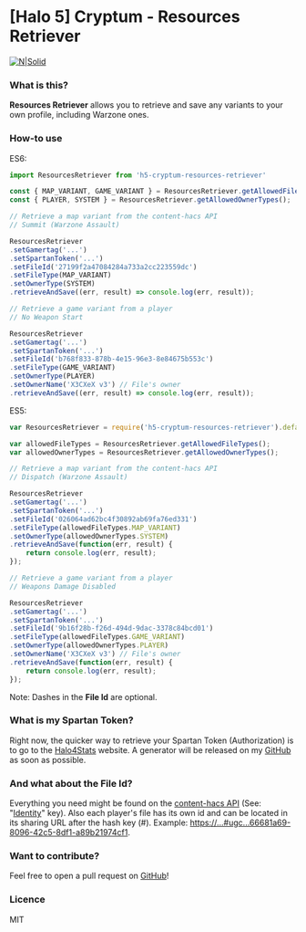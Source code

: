 # [Halo 5] Cryptum - Resources Retriever

[![N|Solid](http://i.imgur.com/5nHw7xr.png)](https://www.twitter.com/_SuckMyLuck)
### What is this?
**Resources Retriever** allows you to retrieve and save any variants to your own profile, including Warzone ones.

### How-to use
ES6:
```javascript
import ResourcesRetriever from 'h5-cryptum-resources-retriever'

const { MAP_VARIANT, GAME_VARIANT } = ResourcesRetriever.getAllowedFileTypes();
const { PLAYER, SYSTEM } = ResourcesRetriever.getAllowedOwnerTypes();

// Retrieve a map variant from the content-hacs API
// Summit (Warzone Assault)

ResourcesRetriever
.setGamertag('...')
.setSpartanToken('...') 
.setFileId('27199f2a47084284a733a2cc223559dc')
.setFileType(MAP_VARIANT)
.setOwnerType(SYSTEM)
.retrieveAndSave((err, result) => console.log(err, result));

// Retrieve a game variant from a player
// No Weapon Start

ResourcesRetriever
.setGamertag('...')
.setSpartanToken('...')
.setFileId('b768f833-878b-4e15-96e3-8e84675b553c')
.setFileType(GAME_VARIANT)
.setOwnerType(PLAYER)
.setOwnerName('X3CXeX v3') // File's owner
.retrieveAndSave((err, result) => console.log(err, result));

```

ES5:
```javascript
var ResourcesRetriever = require('h5-cryptum-resources-retriever').default;

var allowedFileTypes = ResourcesRetriever.getAllowedFileTypes();
var allowedOwnerTypes = ResourcesRetriever.getAllowedOwnerTypes();

// Retrieve a map variant from the content-hacs API
// Dispatch (Warzone Assault)

ResourcesRetriever
.setGamertag('...')
.setSpartanToken('...') 
.setFileId('026064ad62bc4f30892ab69fa76ed331')
.setFileType(allowedFileTypes.MAP_VARIANT)
.setOwnerType(allowedOwnerTypes.SYSTEM)
.retrieveAndSave(function(err, result) {
	return console.log(err, result);
});

// Retrieve a game variant from a player
// Weapons Damage Disabled

ResourcesRetriever
.setGamertag('...')
.setSpartanToken('...')
.setFileId('9b16f28b-f26d-494d-9dac-3378c84bcd01')
.setFileType(allowedFileTypes.GAME_VARIANT)
.setOwnerType(allowedOwnerTypes.PLAYER)
.setOwnerName('X3CXeX v3') // File's owner
.retrieveAndSave(function(err, result) {
	return console.log(err, result);
});

```

Note: Dashes in the **File Id** are optional.

### What is my Spartan Token?
Right now, the quicker way to retrieve your Spartan Token (Authorization) is to go to the [Halo4Stats](https://halo4stats.halowaypoint.com/oauth/spartanToken) website. A generator will be released on my [GitHub](https://github.com/Alexis-Bize/h5-cryptum-spartantoken-generator) as soon as possible.

### And what about the File Id?
Everything you need might be found on the [content-hacs API](https://content-hacs.svc.halowaypoint.com/contents/GameVariantDefinition) (See: "[Identity](https://content-hacs.svc.halowaypoint.com/content/guid-27199f2a-4708-4284-a733-a2cc223559dc)" key). Also each player's file has its own id and can be located in its sharing URL after the hash key (#). Example: [https://...#ugc...66681a69-8096-42c5-8df1-a89b21974cf1](https://www.halowaypoint.com/en-us/games/halo-5-guardians/xbox-one/game-variants?lastModifiedFilter=Everything&sortOrder=BookmarkCount&page=1&gamertag=X3CXeX%20v3#ugc_halo-5-guardians_xbox-one_gamevariant_X3CXeX%20v3_66681a69-8096-42c5-8df1-a89b21974cf1).

### Want to contribute?
Feel free to open a pull request on [GitHub](https://github.com/Alexis-Bize/h5-cryptum-markup-parser)!

### Licence
MIT